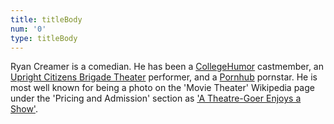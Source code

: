 ```yaml
---
title: titleBody
num: '0'
type: titleBody
---
```

Ryan Creamer is a comedian. He has been a [CollegeHumor](http://www.collegehumor.com/user/6926917) castmember, an [Upright Citizens Brigade Theater](http://ucbcomedy.com/user/39457) performer, and a [Pornhub](https://www.pornhub.com/video/search?search=ryan+creamer) pornstar. He is most well known for being a photo on the 'Movie Theater'  Wikipedia page under the 'Pricing and Admission' section as ['A Theatre-Goer Enjoys a Show'](https://en.wikipedia.org/wiki/Movie_theater#Pricing_and_admission).
